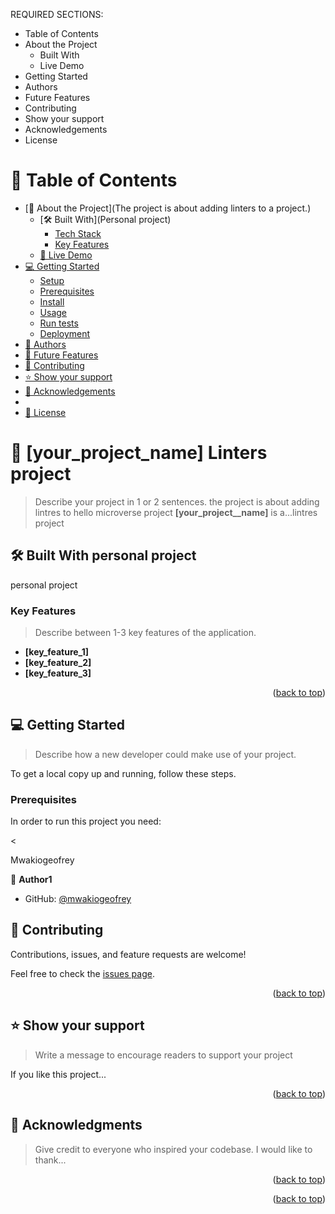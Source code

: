 <a name="readme-top"></a>



REQUIRED SECTIONS:
- Table of Contents
- About the Project
  - Built With
  - Live Demo
- Getting Started
- Authors
- Future Features
- Contributing
- Show your support
- Acknowledgements
- License




# 📗 Table of Contents

- [📖 About the Project](The project is about adding linters to a project.)
  - [🛠 Built With](Personal project)
    - [Tech Stack](#tech-stack)
    - [Key Features](#key-features)
  - [🚀 Live Demo](#live-demo)
- [💻 Getting Started](#getting-started)
  - [Setup](#setup)
  - [Prerequisites](#prerequisites)
  - [Install](#install)
  - [Usage](#usage)
  - [Run tests](#run-tests)
  - [Deployment](#triangular_flag_on_post-deployment)
- [👥 Authors](Mwakiogeofrey)
- [🔭 Future Features](#future-features)
- [🤝 Contributing](#contributing)
- [⭐️ Show your support](#support)
- [🙏 Acknowledgements](#acknowledgements)
-
- [📝 License](#license)

<!-- PROJECT DESCRIPTION -->

# 📖 [your_project_name] <a name="about-project">Linters project</a>

> Describe your project in 1 or 2 sentences.
the project is about adding lintres to hello microverse project
**[your_project__name]** is a...lintres project

## 🛠 Built With <a name="built-with">personal project</a>
personal project

### Key Features <a name="key-features"></a>

> Describe between 1-3 key features of the application.

- **[key_feature_1]**
- **[key_feature_2]**
- **[key_feature_3]**

<p align="right">(<a href="#readme-top">back to top</a>)</p>



## 💻 Getting Started <a name="getting-started"></a>

> Describe how a new developer could make use of your project.

To get a local copy up and running, follow these steps.

### Prerequisites

In order to run this project you need:

<

<!-- AUTHORS --> Mwakiogeofrey

👤 **Author1**

- GitHub: [@mwakiogeofrey](https://github.com/mwakiogeofrey)


<!-- CONTRIBUTING -->

## 🤝 Contributing <a name="contributing"></a>

Contributions, issues, and feature requests are welcome!

Feel free to check the [issues page](../../issues/).

<p align="right">(<a href="#readme-top">back to top</a>)</p>

<!-- SUPPORT -->

## ⭐️ Show your support <a name="support"></a>

> Write a message to encourage readers to support your project

If you like this project...

<p align="right">(<a href="#readme-top">back to top</a>)</p>

<!-- ACKNOWLEDGEMENTS -->

## 🙏 Acknowledgments <a name="acknowledgements"></a>

> Give credit to everyone who inspired your codebase.
I would like to thank...
<p align="right">(<a href="#readme-top">back to top</a>)</p>

<p align="right">(<a href="#readme-top">back to top</a>)</p>
